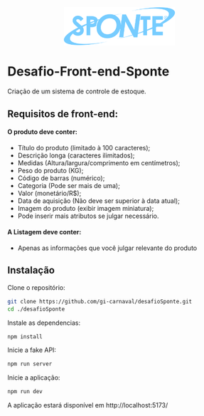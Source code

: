 <div align="center">
<img src="./src/assets/sponteLogo.png" style="width: 250px"/>
</div>

# Desafio-Front-end-Sponte
Criação de um sistema de controle de estoque.

## Requisitos de front-end:
#### O produto deve conter:
* Título do produto (limitado à 100 caracteres);
* Descrição longa (caracteres ilimitados);
* Medidas (Altura/largura/comprimento em centímetros);
* Peso do produto (KG);
* Código de barras (numérico);
* Categoria (Pode ser mais de uma);
* Valor (monetário/R$);
* Data de aquisição (Não deve ser superior à data atual);
* Imagem do produto (exibir imagem miniatura);
* Pode inserir mais atributos se julgar necessário.

#### A Listagem deve conter:

* Apenas as informações que você julgar relevante do produto

## Instalação 

Clone o repositório:
```sh
git clone https://github.com/gi-carnaval/desafioSponte.git
cd ./desafioSponte
```

Instale as dependencias:
```sh
npm install
```

Inicie a fake API:
```sh
npm run server
```
Inicie a aplicação:
```sh
npm run dev
```
A aplicação estará disponível em http://localhost:5173/
